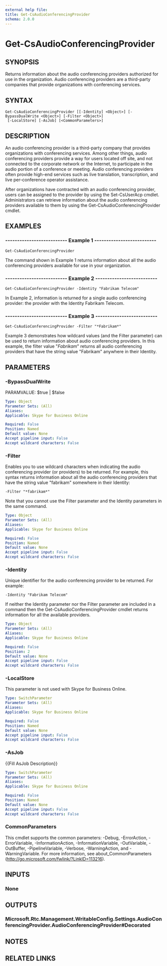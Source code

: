 ```yaml
---
external help file: 
title: Get-CsAudioConferencingProvider
schema: 2.0.0
---
```


# Get-CsAudioConferencingProvider

## SYNOPSIS
Returns information about the audio conferencing providers authorized for use in the organization.
Audio conferencing providers are a third-party companies that provide organizations with conferencing services.

## SYNTAX

```
Get-CsAudioConferencingProvider [[-Identity] <Object>] [-BypassDualWrite <Object>] [-Filter <Object>]
 [-LocalStore] [-AsJob] [<CommonParameters>]
```

## DESCRIPTION
An audio conferencing provider is a third-party company that provides organizations with conferencing services.
Among other things, audio conferencing providers provide a way for users located off site, and not connected to the corporate network or the Internet, to participate in the audio portion of a conference or meeting.
Audio conferencing providers often provide high-end services such as live translation, transcription, and live per-conference operator assistance.

After organizations have contracted with an audio conferencing provider, users can be assigned to the provider by using the Set-CsUserAcp cmdlet.
Administrators can retrieve information about the audio conferencing providers available to them by using the Get-CsAudioConferencingProvider cmdlet.

## EXAMPLES

### -------------------------- Example 1 --------------------------
```
Get-CsAudioConferencingProvider
```

The command shown in Example 1 returns information about all the audio conferencing providers available for use in your organization.

### -------------------------- Example 2 --------------------------
```
Get-CsAudioConferencingProvider -Identity "Fabrikam Telecom"
```

In Example 2, information is returned for a single audio conferencing provider: the provider with the Identity Fabrikam Telecom.

### -------------------------- Example 3 --------------------------
```
Get-CsAudioConferencingProvider -Filter "*Fabrikam*"
```

Example 3 demonstrates how wildcard values (and the Filter parameter) can be used to return information about audio conferencing providers.
In this example, the filter value "*Fabrikam*" returns all audio conferencing providers that have the string value "Fabrikam" anywhere in their Identity.


## PARAMETERS

### -BypassDualWrite
PARAMVALUE: $true | $false

```yaml
Type: Object
Parameter Sets: (All)
Aliases: 
Applicable: Skype for Business Online

Required: False
Position: Named
Default value: None
Accept pipeline input: False
Accept wildcard characters: False
```

### -Filter
Enables you to use wildcard characters when indicating the audio conferencing provider (or providers) to be returned.
For example, this syntax returns information about all the audio conferencing providers that have the string value "fabrikam" somewhere in their Identity:

`-Filter "*fabrikam*"`

Note that you cannot use the Filter parameter and the Identity parameters in the same command.

```yaml
Type: Object
Parameter Sets: (All)
Aliases: 
Applicable: Skype for Business Online

Required: False
Position: Named
Default value: None
Accept pipeline input: False
Accept wildcard characters: False
```

### -Identity
Unique identifier for the audio conferencing provider to be returned.
For example:

`-Identity "Fabrikam Telecom"`

If neither the Identity parameter nor the Filter parameter are included in a command then the Get-CsAudioConferencingProvider cmdlet returns information for all the available providers.

```yaml
Type: Object
Parameter Sets: (All)
Aliases: 
Applicable: Skype for Business Online

Required: False
Position: 2
Default value: None
Accept pipeline input: False
Accept wildcard characters: False
```

### -LocalStore
This parameter is not used with Skype for Business Online.

```yaml
Type: SwitchParameter
Parameter Sets: (All)
Aliases: 
Applicable: Skype for Business Online

Required: False
Position: Named
Default value: None
Accept pipeline input: False
Accept wildcard characters: False
```

### -AsJob
{{Fill AsJob Description}}

```yaml
Type: SwitchParameter
Parameter Sets: (All)
Aliases: 
Applicable: Skype for Business Online

Required: False
Position: Named
Default value: None
Accept pipeline input: False
Accept wildcard characters: False
```

### CommonParameters
This cmdlet supports the common parameters: -Debug, -ErrorAction, -ErrorVariable, -InformationAction, -InformationVariable, -OutVariable, -OutBuffer, -PipelineVariable, -Verbose, -WarningAction, and -WarningVariable. For more information, see about_CommonParameters (http://go.microsoft.com/fwlink/?LinkID=113216).


## INPUTS

### None


## OUTPUTS

### Microsoft.Rtc.Management.WritableConfig.Settings.AudioConferencingProvider.AudioConferencingProvider#Decorated


## NOTES


## RELATED LINKS

